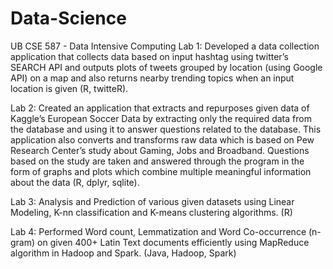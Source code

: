 # Data-Science
UB CSE 587 - Data Intensive Computing
Lab 1: Developed a data collection application that collects data based on input hashtag using twitter’s SEARCH API and outputs plots of tweets grouped by location (using Google API) on a map and also returns nearby trending topics when an input location is given (R, twitteR). 

Lab 2: Created an application that extracts and repurposes given data of Kaggle’s European Soccer Data by extracting only the required data from the database and using it to answer questions related to the database. This application also converts and transforms raw data which is based on Pew Research Center’s study about Gaming, Jobs and Broadband. Questions based on the study are taken and answered through the program in the form of graphs and plots which combine multiple meaningful information about the data (R, dplyr, sqlite). 

Lab 3: Analysis and Prediction of various given datasets using Linear Modeling, K-nn classification and K-means clustering algorithms. (R)

Lab 4: Performed Word count, Lemmatization and Word Co-occurrence (n-gram) on given 400+ Latin Text documents efficiently using MapReduce algorithm in Hadoop and Spark. (Java, Hadoop, Spark) 

